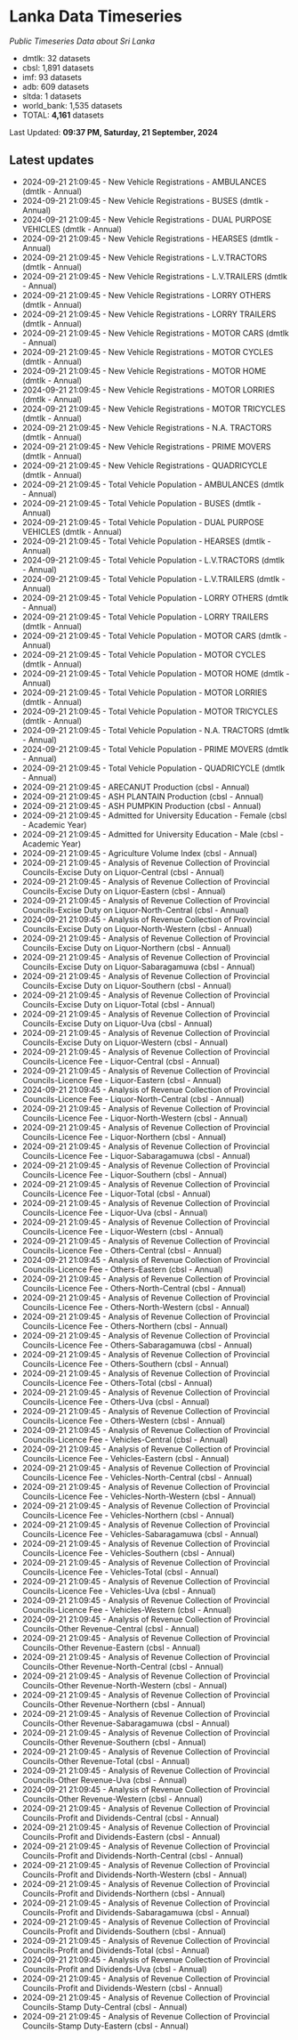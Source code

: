 # Lanka Data Timeseries
*Public Timeseries Data about Sri Lanka*

* dmtlk: 32 datasets
* cbsl: 1,891 datasets
* imf: 93 datasets
* adb: 609 datasets
* sltda: 1 datasets
* world_bank: 1,535 datasets
* TOTAL: **4,161** datasets

Last Updated: **09:37 PM, Saturday, 21 September, 2024**

## Latest updates

* 2024-09-21 21:09:45 - New Vehicle Registrations - AMBULANCES (dmtlk - Annual)
* 2024-09-21 21:09:45 - New Vehicle Registrations - BUSES (dmtlk - Annual)
* 2024-09-21 21:09:45 - New Vehicle Registrations - DUAL PURPOSE VEHICLES (dmtlk - Annual)
* 2024-09-21 21:09:45 - New Vehicle Registrations - HEARSES (dmtlk - Annual)
* 2024-09-21 21:09:45 - New Vehicle Registrations - L.V.TRACTORS (dmtlk - Annual)
* 2024-09-21 21:09:45 - New Vehicle Registrations - L.V.TRAILERS (dmtlk - Annual)
* 2024-09-21 21:09:45 - New Vehicle Registrations - LORRY OTHERS (dmtlk - Annual)
* 2024-09-21 21:09:45 - New Vehicle Registrations - LORRY TRAILERS (dmtlk - Annual)
* 2024-09-21 21:09:45 - New Vehicle Registrations - MOTOR CARS (dmtlk - Annual)
* 2024-09-21 21:09:45 - New Vehicle Registrations - MOTOR CYCLES (dmtlk - Annual)
* 2024-09-21 21:09:45 - New Vehicle Registrations - MOTOR HOME (dmtlk - Annual)
* 2024-09-21 21:09:45 - New Vehicle Registrations - MOTOR LORRIES (dmtlk - Annual)
* 2024-09-21 21:09:45 - New Vehicle Registrations - MOTOR TRICYCLES (dmtlk - Annual)
* 2024-09-21 21:09:45 - New Vehicle Registrations - N.A. TRACTORS (dmtlk - Annual)
* 2024-09-21 21:09:45 - New Vehicle Registrations - PRIME MOVERS (dmtlk - Annual)
* 2024-09-21 21:09:45 - New Vehicle Registrations - QUADRICYCLE (dmtlk - Annual)
* 2024-09-21 21:09:45 - Total Vehicle Population - AMBULANCES (dmtlk - Annual)
* 2024-09-21 21:09:45 - Total Vehicle Population - BUSES (dmtlk - Annual)
* 2024-09-21 21:09:45 - Total Vehicle Population - DUAL PURPOSE VEHICLES (dmtlk - Annual)
* 2024-09-21 21:09:45 - Total Vehicle Population - HEARSES (dmtlk - Annual)
* 2024-09-21 21:09:45 - Total Vehicle Population - L.V.TRACTORS (dmtlk - Annual)
* 2024-09-21 21:09:45 - Total Vehicle Population - L.V.TRAILERS (dmtlk - Annual)
* 2024-09-21 21:09:45 - Total Vehicle Population - LORRY OTHERS (dmtlk - Annual)
* 2024-09-21 21:09:45 - Total Vehicle Population - LORRY TRAILERS (dmtlk - Annual)
* 2024-09-21 21:09:45 - Total Vehicle Population - MOTOR CARS (dmtlk - Annual)
* 2024-09-21 21:09:45 - Total Vehicle Population - MOTOR CYCLES (dmtlk - Annual)
* 2024-09-21 21:09:45 - Total Vehicle Population - MOTOR HOME (dmtlk - Annual)
* 2024-09-21 21:09:45 - Total Vehicle Population - MOTOR LORRIES (dmtlk - Annual)
* 2024-09-21 21:09:45 - Total Vehicle Population - MOTOR TRICYCLES (dmtlk - Annual)
* 2024-09-21 21:09:45 - Total Vehicle Population - N.A. TRACTORS (dmtlk - Annual)
* 2024-09-21 21:09:45 - Total Vehicle Population - PRIME MOVERS (dmtlk - Annual)
* 2024-09-21 21:09:45 - Total Vehicle Population - QUADRICYCLE (dmtlk - Annual)
* 2024-09-21 21:09:45 - ARECANUT Production (cbsl - Annual)
* 2024-09-21 21:09:45 - ASH PLANTAIN Production (cbsl - Annual)
* 2024-09-21 21:09:45 - ASH PUMPKIN Production (cbsl - Annual)
* 2024-09-21 21:09:45 - Admitted for University Education - Female (cbsl - Academic Year)
* 2024-09-21 21:09:45 - Admitted for University Education - Male (cbsl - Academic Year)
* 2024-09-21 21:09:45 - Agriculture Volume Index (cbsl - Annual)
* 2024-09-21 21:09:45 - Analysis of Revenue Collection of Provincial Councils-Excise Duty on Liquor-Central (cbsl - Annual)
* 2024-09-21 21:09:45 - Analysis of Revenue Collection of Provincial Councils-Excise Duty on Liquor-Eastern (cbsl - Annual)
* 2024-09-21 21:09:45 - Analysis of Revenue Collection of Provincial Councils-Excise Duty on Liquor-North-Central (cbsl - Annual)
* 2024-09-21 21:09:45 - Analysis of Revenue Collection of Provincial Councils-Excise Duty on Liquor-North-Western (cbsl - Annual)
* 2024-09-21 21:09:45 - Analysis of Revenue Collection of Provincial Councils-Excise Duty on Liquor-Northern (cbsl - Annual)
* 2024-09-21 21:09:45 - Analysis of Revenue Collection of Provincial Councils-Excise Duty on Liquor-Sabaragamuwa (cbsl - Annual)
* 2024-09-21 21:09:45 - Analysis of Revenue Collection of Provincial Councils-Excise Duty on Liquor-Southern (cbsl - Annual)
* 2024-09-21 21:09:45 - Analysis of Revenue Collection of Provincial Councils-Excise Duty on Liquor-Total (cbsl - Annual)
* 2024-09-21 21:09:45 - Analysis of Revenue Collection of Provincial Councils-Excise Duty on Liquor-Uva (cbsl - Annual)
* 2024-09-21 21:09:45 - Analysis of Revenue Collection of Provincial Councils-Excise Duty on Liquor-Western (cbsl - Annual)
* 2024-09-21 21:09:45 - Analysis of Revenue Collection of Provincial Councils-Licence Fee - Liquor-Central (cbsl - Annual)
* 2024-09-21 21:09:45 - Analysis of Revenue Collection of Provincial Councils-Licence Fee - Liquor-Eastern (cbsl - Annual)
* 2024-09-21 21:09:45 - Analysis of Revenue Collection of Provincial Councils-Licence Fee - Liquor-North-Central (cbsl - Annual)
* 2024-09-21 21:09:45 - Analysis of Revenue Collection of Provincial Councils-Licence Fee - Liquor-North-Western (cbsl - Annual)
* 2024-09-21 21:09:45 - Analysis of Revenue Collection of Provincial Councils-Licence Fee - Liquor-Northern (cbsl - Annual)
* 2024-09-21 21:09:45 - Analysis of Revenue Collection of Provincial Councils-Licence Fee - Liquor-Sabaragamuwa (cbsl - Annual)
* 2024-09-21 21:09:45 - Analysis of Revenue Collection of Provincial Councils-Licence Fee - Liquor-Southern (cbsl - Annual)
* 2024-09-21 21:09:45 - Analysis of Revenue Collection of Provincial Councils-Licence Fee - Liquor-Total (cbsl - Annual)
* 2024-09-21 21:09:45 - Analysis of Revenue Collection of Provincial Councils-Licence Fee - Liquor-Uva (cbsl - Annual)
* 2024-09-21 21:09:45 - Analysis of Revenue Collection of Provincial Councils-Licence Fee - Liquor-Western (cbsl - Annual)
* 2024-09-21 21:09:45 - Analysis of Revenue Collection of Provincial Councils-Licence Fee - Others-Central (cbsl - Annual)
* 2024-09-21 21:09:45 - Analysis of Revenue Collection of Provincial Councils-Licence Fee - Others-Eastern (cbsl - Annual)
* 2024-09-21 21:09:45 - Analysis of Revenue Collection of Provincial Councils-Licence Fee - Others-North-Central (cbsl - Annual)
* 2024-09-21 21:09:45 - Analysis of Revenue Collection of Provincial Councils-Licence Fee - Others-North-Western (cbsl - Annual)
* 2024-09-21 21:09:45 - Analysis of Revenue Collection of Provincial Councils-Licence Fee - Others-Northern (cbsl - Annual)
* 2024-09-21 21:09:45 - Analysis of Revenue Collection of Provincial Councils-Licence Fee - Others-Sabaragamuwa (cbsl - Annual)
* 2024-09-21 21:09:45 - Analysis of Revenue Collection of Provincial Councils-Licence Fee - Others-Southern (cbsl - Annual)
* 2024-09-21 21:09:45 - Analysis of Revenue Collection of Provincial Councils-Licence Fee - Others-Total (cbsl - Annual)
* 2024-09-21 21:09:45 - Analysis of Revenue Collection of Provincial Councils-Licence Fee - Others-Uva (cbsl - Annual)
* 2024-09-21 21:09:45 - Analysis of Revenue Collection of Provincial Councils-Licence Fee - Others-Western (cbsl - Annual)
* 2024-09-21 21:09:45 - Analysis of Revenue Collection of Provincial Councils-Licence Fee - Vehicles-Central (cbsl - Annual)
* 2024-09-21 21:09:45 - Analysis of Revenue Collection of Provincial Councils-Licence Fee - Vehicles-Eastern (cbsl - Annual)
* 2024-09-21 21:09:45 - Analysis of Revenue Collection of Provincial Councils-Licence Fee - Vehicles-North-Central (cbsl - Annual)
* 2024-09-21 21:09:45 - Analysis of Revenue Collection of Provincial Councils-Licence Fee - Vehicles-North-Western (cbsl - Annual)
* 2024-09-21 21:09:45 - Analysis of Revenue Collection of Provincial Councils-Licence Fee - Vehicles-Northern (cbsl - Annual)
* 2024-09-21 21:09:45 - Analysis of Revenue Collection of Provincial Councils-Licence Fee - Vehicles-Sabaragamuwa (cbsl - Annual)
* 2024-09-21 21:09:45 - Analysis of Revenue Collection of Provincial Councils-Licence Fee - Vehicles-Southern (cbsl - Annual)
* 2024-09-21 21:09:45 - Analysis of Revenue Collection of Provincial Councils-Licence Fee - Vehicles-Total (cbsl - Annual)
* 2024-09-21 21:09:45 - Analysis of Revenue Collection of Provincial Councils-Licence Fee - Vehicles-Uva (cbsl - Annual)
* 2024-09-21 21:09:45 - Analysis of Revenue Collection of Provincial Councils-Licence Fee - Vehicles-Western (cbsl - Annual)
* 2024-09-21 21:09:45 - Analysis of Revenue Collection of Provincial Councils-Other Revenue-Central (cbsl - Annual)
* 2024-09-21 21:09:45 - Analysis of Revenue Collection of Provincial Councils-Other Revenue-Eastern (cbsl - Annual)
* 2024-09-21 21:09:45 - Analysis of Revenue Collection of Provincial Councils-Other Revenue-North-Central (cbsl - Annual)
* 2024-09-21 21:09:45 - Analysis of Revenue Collection of Provincial Councils-Other Revenue-North-Western (cbsl - Annual)
* 2024-09-21 21:09:45 - Analysis of Revenue Collection of Provincial Councils-Other Revenue-Northern (cbsl - Annual)
* 2024-09-21 21:09:45 - Analysis of Revenue Collection of Provincial Councils-Other Revenue-Sabaragamuwa (cbsl - Annual)
* 2024-09-21 21:09:45 - Analysis of Revenue Collection of Provincial Councils-Other Revenue-Southern (cbsl - Annual)
* 2024-09-21 21:09:45 - Analysis of Revenue Collection of Provincial Councils-Other Revenue-Total (cbsl - Annual)
* 2024-09-21 21:09:45 - Analysis of Revenue Collection of Provincial Councils-Other Revenue-Uva (cbsl - Annual)
* 2024-09-21 21:09:45 - Analysis of Revenue Collection of Provincial Councils-Other Revenue-Western (cbsl - Annual)
* 2024-09-21 21:09:45 - Analysis of Revenue Collection of Provincial Councils-Profit and Dividends-Central (cbsl - Annual)
* 2024-09-21 21:09:45 - Analysis of Revenue Collection of Provincial Councils-Profit and Dividends-Eastern (cbsl - Annual)
* 2024-09-21 21:09:45 - Analysis of Revenue Collection of Provincial Councils-Profit and Dividends-North-Central (cbsl - Annual)
* 2024-09-21 21:09:45 - Analysis of Revenue Collection of Provincial Councils-Profit and Dividends-North-Western (cbsl - Annual)
* 2024-09-21 21:09:45 - Analysis of Revenue Collection of Provincial Councils-Profit and Dividends-Northern (cbsl - Annual)
* 2024-09-21 21:09:45 - Analysis of Revenue Collection of Provincial Councils-Profit and Dividends-Sabaragamuwa (cbsl - Annual)
* 2024-09-21 21:09:45 - Analysis of Revenue Collection of Provincial Councils-Profit and Dividends-Southern (cbsl - Annual)
* 2024-09-21 21:09:45 - Analysis of Revenue Collection of Provincial Councils-Profit and Dividends-Total (cbsl - Annual)
* 2024-09-21 21:09:45 - Analysis of Revenue Collection of Provincial Councils-Profit and Dividends-Uva (cbsl - Annual)
* 2024-09-21 21:09:45 - Analysis of Revenue Collection of Provincial Councils-Profit and Dividends-Western (cbsl - Annual)
* 2024-09-21 21:09:45 - Analysis of Revenue Collection of Provincial Councils-Stamp Duty-Central (cbsl - Annual)
* 2024-09-21 21:09:45 - Analysis of Revenue Collection of Provincial Councils-Stamp Duty-Eastern (cbsl - Annual)